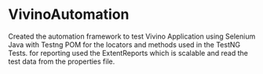 # VivinoAutomation
Created the automation framework to test Vivino Application using Selenium Java with Testng
POM for the locators and methods used in the TestNG Tests. for reporting used the ExtentReports which is scalable and read the test data from the properties file. 

